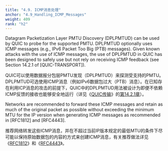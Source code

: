 ```yaml
---
title: "4.9. ICMP消息处理"
anchor: "4.9_Handling_ICMP_Messages"
weight: 409
rank: "h2"
---
```


Datagram Packetization Layer PMTU Discovery (DPLPMTUD) can be used by QUIC to probe for the supported PMTU. DPLPMTUD optionally uses ICMP messages (e.g., IPv6 Packet Too Big (PTB) messages). Given known attacks with the use of ICMP messages, the use of DPLPMTUD in QUIC has been designed to safely use but not rely on receiving ICMP feedback (see Section 14.2.1 of [QUIC-TRANSPORT]).

QUIC可以使用数据报分包层PMTU发现（DPLPMTUD）来探测受支持的PMTU。DPLPMTUD可选使用ICMP消息（例如IPv6数据包过大（PTB）消息）。在已知存在利用ICP消息的攻击的前提下，QUIC中的DPLPMTUD用法被设计为即便不依赖ICMP反馈的接收也能够安全地运行（详见《[QUIC传输]()》的[第14.2.1章]()）。

Networks are recommended to forward these ICMP messages and retain as much of the original packet as possible without exceeding the minimum MTU for the IP version when generating ICMP messages as recommended in [RFC1812] and [RFC4443].

推荐网络转发这些ICMP消息，并在不超过当前IP版本规定的最低MTU的条件下尽可能以保持原始数据包的内容的方式来创建ICMP消息，有关推荐做法详见《[RFC1812]()》和《[RFC4443]()》。
